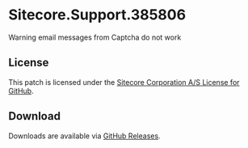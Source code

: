 # Sitecore.Support.385806
Warning email messages from Captcha do not work

## License  
This patch is licensed under the [Sitecore Corporation A/S License for GitHub](https://github.com/sitecoresupport/Sitecore.Support.385806/blob/master/LICENSE).  

## Download  
Downloads are available via [GitHub Releases](https://github.com/sitecoresupport/Sitecore.Support.385806/releases).  
